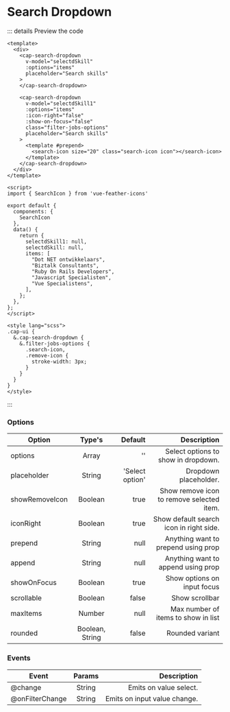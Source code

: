 # Search Dropdown

<demo-search-dropdown></demo-search-dropdown>

::: details Preview the code

```vue
<template>
  <div>
    <cap-search-dropdown
      v-model="selectdSkill"
      :options="items"
      placeholder="Search skills"
    >
    </cap-search-dropdown>

    <cap-search-dropdown
      v-model="selectdSkill1"
      :options="items"
      :icon-right="false"
      :show-on-focus="false"
      class="filter-jobs-options"
      placeholder="Search skills"
    >
      <template #prepend>
        <search-icon size="20" class="search-icon icon"></search-icon>
      </template>
    </cap-search-dropdown>
  </div>
</template>

<script>
import { SearchIcon } from 'vue-feather-icons'

export default {
  components: {
    SearchIcon
  },
  data() {
    return {
      selectdSkill1: null,
      selectdSkill: null,
      items: [
        "Dot NET ontwikkelaars",
        "Biztalk Consultants",
        "Ruby On Rails Developers",
        "Javascript Specialisten",
        "Vue Specialistens",
      ],
    };
  },
};
</script>

<style lang="scss">
.cap-ui {
  &.cap-search-dropdown {
    &.filter-jobs-options {
      .search-icon,
      .remove-icon {
        stroke-width: 3px;
      }
    }
  }
}
</style>
```

:::

### Options
| Option         | Type's  | Default         | Description                               |
| -------------- |:-------:| ---------------:| -----------------------------------------:|
| options        | Array   | ''              | Select options to show in dropdown.       |
| placeholder    | String  | 'Select option' | Dropdown placeholder.                     |
| showRemoveIcon | Boolean | true            | Show remove icon to remove selected item. |
| iconRight      | Boolean | true            | Show default search icon in right side.   |
| prepend        | String  | null            | Anything want to prepend using prop       |
| append         | String  | null            | Anything want to append using prop        |
| showOnFocus    | Boolean | true            | Show options on input focus               |
| scrollable     | Boolean | false           | Show scrollbar                            |
| maxItems       | Number  | null            | Max number of items to show in list       |
| rounded        | Boolean, String | false     | Rounded variant                           |

### Events
| Event          | Params  | Description                   |
| --------------- |:-------:| ----------------------------:|
| @change         | String  | Emits on value select.       |
| @onFilterChange | String  | Emits on input value change. |

